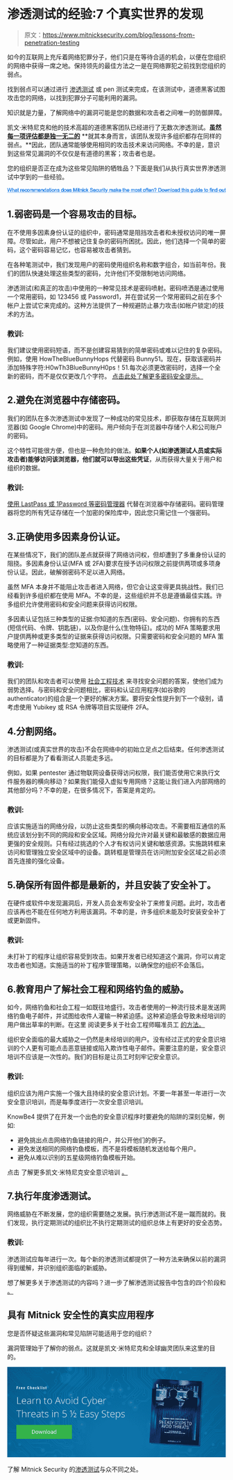 # 渗透测试的经验:7 个真实世界的发现

> 原文：<https://www.mitnicksecurity.com/blog/lessons-from-penetration-testing>

如今的互联网上充斥着网络犯罪分子，他们只是在等待合适的机会，以便在您组织的网络中获得一席之地。保持领先的最佳方法之一是在网络罪犯之前找到您组织的弱点。

找到弱点可以通过进行 [渗透测试](https://www.mitnicksecurity.com/blog/why-penetration-testing-is-more-important-than-ever-in-2020) 或 pen 测试来完成，在该测试中，道德黑客试图攻击您的网络，以找到犯罪分子可能利用的漏洞。

知识就是力量，了解网络中的漏洞可能是您的数据和攻击者之间唯一的防御屏障。

凯文·米特尼克和他的技术高超的道德黑客团队已经进行了无数次渗透测试。**虽然** [**每一项评估都是独一无二的**](https://www.mitnicksecurity.com/blog/understanding-the-6-main-types-of-penetration-testing) **就其本身而言，该团队发现许多组织都存在同样的弱点。**因此，团队通常能够使用相同的攻击技术来访问网络。不幸的是，意识到这些常见漏洞的不仅仅是有道德的黑客；攻击者也是。

您的组织是否正在成为这些常见陷阱的牺牲品？下面是我们从执行真实世界渗透测试中学到的一些经验。

[![Are you doing everything you can to protect your organization? Discover our top  tips here.](img/21739e3e71a2c8467ca7cbb801d848b2.png)](https://cta-redirect.hubspot.com/cta/redirect/3875471/17d39c58-6f51-4d64-9cfc-57ee31efb530) 

## 1.弱密码是一个容易攻击的目标。

在不使用多因素身份认证的组织中，密码通常是阻挡攻击者和未授权访问的唯一屏障。尽管如此，用户不想被记住复杂的密码所困扰。因此，他们选择一个简单的密码，这个密码容易记忆，也容易被攻击者猜到。

在各种笔测试中，我们发现用户的密码使用组织名称和数字组合，如当前年份。我们的团队快速处理这些类型的密码，允许他们不受限制地访问网络。

渗透测试(和真正的攻击)中使用的一种常见技术是密码喷射。密码喷洒是通过使用一个常用密码，如 123456 或 Password1，并在尝试另一个常用密码之前在多个帐户上尝试它来完成的。这种方法提供了一种规避防止暴力攻击(如帐户锁定)的技术的方法。

### 教训:

我们建议使用密码短语，而不是创建容易猜到的简单密码或难以记住的复杂密码。例如，使用 HowTheBlueBunnyHops 代替密码 Bunny51。现在，获取该密码并添加特殊字符:H0wTh3BlueBunnyH0ps！51.每次必须更改密码时，选择一个全新的密码，而不是仅仅更改几个字符。 [点击此处了解更多密码安全提示。](https://www.mitnicksecurity.com/blog/8-password-security-tips-from-kevin-mitnick-for-better-login-protection)

## 2.避免在浏览器中存储密码。

我们的团队在多次渗透测试中发现了一种成功的常见技术，即获取存储在互联网浏览器(如 Google Chrome)中的密码。用户倾向于在浏览器中存储个人和公司账户的密码。

这个特性可能很方便，但也是一种危险的做法。**如果个人(如渗透测试人员或实际攻击者)能够访问该浏览器，他们就可以导出这些凭证**，从而获得大量关于用户和组织的数据。

### 教训:

[使用 LastPass 或 1Password 等密码管理器](https://www.mitnicksecurity.com/blog/5-cyber-privacy-concerns-and-ways-to-enhance-your-personal-security) 代替在浏览器中存储密码。密码管理器将您的所有凭证存储在一个加密的保险库中，因此您只需记住一个强密码。

## 3.正确使用多因素身份认证。

在某些情况下，我们的团队差点就获得了网络访问权，但却遭到了多重身份认证的阻挠。多因素身份认证(MFA 或 2FA)要求在授予访问权限之前提供两项或多项身份认证。因此，破解弱密码不足以进入网络。

虽然 MFA 本身并不能阻止攻击者进入网络，但它会让这变得更具挑战性。我们已经看到许多组织都在使用 MFA。不幸的是，这些组织并不总是遵循最佳实践。许多组织允许使用密码和安全问题来获得访问权限。

多因素认证包括三种类型的证据:你知道的东西(密码、安全问题)、你拥有的东西(短信代码、令牌、钥匙链)，以及你是什么(生物特征)。成功的 MFA 策略要求用户提供两种或更多类型的证据来获得访问权限。只需要密码和安全问题的 MFA 策略使用了一种证据类型:您知道的东西。

### 教训:

我们的团队和攻击者可以使用 [社会工程技术](https://www.mitnicksecurity.com/blog/social-engineering-attacks) 来寻找安全问题的答案，使他们成为弱势选择。与密码和安全问题相比，密码和认证应用程序(如谷歌的 authenticator)的组合是一个更好的解决方案。要将安全性提升到下一个级别，请考虑使用 Yubikey 或 RSA 令牌等项目实现硬件 2FA。

## 4.分割网络。

渗透测试(或真实世界的攻击)不会在网络中的初始立足点之后结束。任何渗透测试的目标都是为了看看测试人员能走多远。

例如，如果 pentester 通过物联网设备获得访问权限，我们能否使用它来执行文件服务器的横向移动？如果我们能侵入虚拟专用网络？这能让我们进入内部网络的其他部分吗？不幸的是，在很多情况下，答案是肯定的。

### 教训:

应该实施适当的网络分段，以防止这些类型的横向移动攻击。不需要相互通信的系统应该划分到不同的网段和安全区域。网络分段允许对最关键和最敏感的数据应用更强的安全规则。只有经过挑选的个人才有权访问关键和敏感资源。实施跳转框来访问和管理独立安全区域中的设备。跳转框是管理员在访问附加安全区域之前必须首先连接的强化设备。

## 5.确保所有固件都是最新的，并且安装了安全补丁。

在硬件或软件中发现漏洞后，开发人员会发布安全补丁来修复问题。此时，攻击者应该再也不能在任何地方利用该漏洞。不幸的是，许多组织未能及时安装安全补丁或更新固件。

### 教训:

未打补丁的程序让组织容易受到攻击。如果开发者已经知道这个漏洞，你可以肯定攻击者也知道。实施适当的补丁程序管理策略，以确保您的组织不会落后。

## 6.教育用户了解社会工程和网络钓鱼的威胁。

如今，网络钓鱼和社会工程一如既往地盛行。攻击者使用的一种流行技术是发送网络钓鱼电子邮件，并试图给收件人灌输一种紧迫感。这种紧迫感会导致未经培训的用户做出草率的判断。在这里 阅读更多关于社会工程师瞄准员工 [的方法。](https://www.mitnicksecurity.com/blog/ways-hackers-use-social-engineering-to-trick-your-employees)

组织安全面临的最大威胁之一仍然是未经培训的用户。没有经过正式的安全意识培训的个人更有可能点击恶意链接或陷入欺诈性电子邮件。需要注意的是，安全意识培训不应该是一次性的。我们的目标是让员工时刻牢记安全意识。

### 教训:

组织应该为用户实施一个强大且持续的安全意识计划。不要一年甚至一年进行一次安全意识培训，而是每季度进行一次安全意识培训。

KnowBe4 提供了在开发一个出色的安全意识程序时要避免的陷阱的深刻见解，例如:

*   避免挑出点击网络钓鱼链接的用户，并公开他们的例子。
*   避免发送相同的网络钓鱼模板，而不是将模板随机发送给每个用户。
*   避免从难以识别的五星级网络钓鱼模板开始。

点击 了解更多凯文·米特尼克安全意识培训 [。](https://www.mitnicksecurity.com/kevin-mitnick-security-awareness-training)

## 7.执行年度渗透测试。

网络威胁在不断发展，您的组织需要随之发展。执行渗透测试不是一蹴而就的。我们发现，执行定期测试的组织比不执行定期测试的组织总体上有更好的安全态势。

### 教训:

渗透测试应每年进行一次。每个新的渗透测试都提供了一种方法来确保以前的漏洞得到缓解，并识别组织面临的新威胁。

想了解更多关于渗透测试的内容吗？进一步了解渗透测试报告中包含的四个阶段[](https://www.mitnicksecurity.com/blog/the-4-phases-of-penetration-testing)和 [。](https://www.mitnicksecurity.com/blog/whats-included-in-a-penetration-test-report)

## 具有 Mitnick 安全性的真实应用程序

您是否怀疑这些漏洞和常见陷阱可能适用于您的组织？

漏洞管理始于了解你的弱点。这就是凯文·米特尼克和全球幽灵团队来这里的目的。

[![New call-to-action](img/95ee2efaa0b0e1050f47338da41f7869.png)](https://cta-redirect.hubspot.com/cta/redirect/3875471/7f9b1de1-cf7c-4700-8892-cdf9402b32cf) 

了解 Mitnick Security 的[渗透测试](/penetration-testing)与众不同之处。